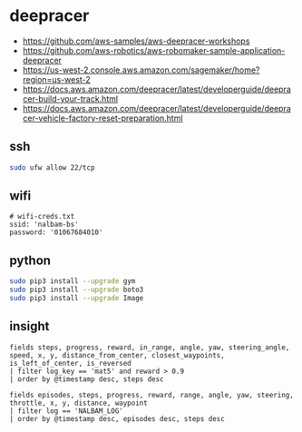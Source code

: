# deepracer

* <https://github.com/aws-samples/aws-deepracer-workshops>
* <https://github.com/aws-robotics/aws-robomaker-sample-application-deepracer>
* <https://us-west-2.console.aws.amazon.com/sagemaker/home?region=us-west-2>
* <https://docs.aws.amazon.com/deepracer/latest/developerguide/deepracer-build-your-track.html>
* <https://docs.aws.amazon.com/deepracer/latest/developerguide/deepracer-vehicle-factory-reset-preparation.html>

## ssh

```bash
sudo ufw allow 22/tcp
```

## wifi

```
# wifi-creds.txt
ssid: 'nalbam-bs'
password: '01067684010'
```

## python

```bash
sudo pip3 install --upgrade gym
sudo pip3 install --upgrade boto3
sudo pip3 install --upgrade Image
```

## insight

```
fields steps, progress, reward, in_range, angle, yaw, steering_angle, speed, x, y, distance_from_center, closest_waypoints, is_left_of_center, is_reversed
| filter log_key == 'mat5' and reward > 0.9
| order by @timestamp desc, steps desc
```

```
fields episodes, steps, progress, reward, range, angle, yaw, steering, throttle, x, y, distance, waypoint
| filter log == 'NALBAM_LOG'
| order by @timestamp desc, episodes desc, steps desc
```
